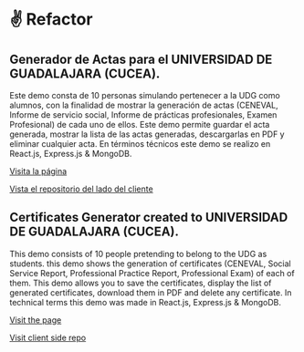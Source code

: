 # ✌ Refactor
## Generador de Actas para el UNIVERSIDAD DE GUADALAJARA (CUCEA).

Este demo consta de 10 personas simulando pertenecer a la UDG como alumnos, 
con la finalidad de mostrar la generación de actas (CENEVAL, Informe de servicio social, Informe de prácticas profesionales, Examen Profesional) de cada uno de ellos.
Este demo permite guardar el acta generada, mostrar la lista de las actas generadas, descargarlas en PDF y eliminar cualquier acta. 
En términos técnicos este demo se realizo en React.js, Express.js & MongoDB.

[Visita la página](https://actas-udg.netlify.app)

[Vista el repositorio del lado del cliente](https://github.com/adanlazcano/actas-udg-front-end)


## Certificates Generator created to UNIVERSIDAD DE GUADALAJARA (CUCEA).

This demo consists of 10 people pretending to belong to the UDG as students.
this demo shows the generation of certificates (CENEVAL, Social Service Report, Professional Practice Report, Professional Exam) of each of them.
This demo allows you to save the certificates, display the list of generated certificates, download them in PDF and delete any certificate.
In technical terms this demo was made in React.js, Express.js & MongoDB.

[Visit the page](https://actas-udg.netlify.app)

[Visit client side repo](https://github.com/adanlazcano/actas-udg-front-end)
